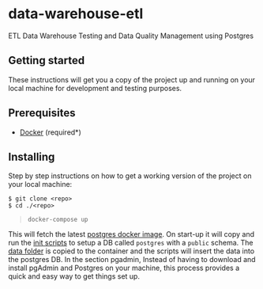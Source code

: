 # data-warehouse-etl

ETL Data Warehouse Testing and Data Quality Management using Postgres 

## Getting started

These instructions will get you a copy of the project up and running on your local machine for development and testing purposes.

## Prerequisites

- [Docker](https://www.docker.com/products/docker-desktop) (required*)

## Installing

Step by step instructions on how to get a working version of the project on your local machine:

```
$ git clone <repo>
$ cd ./<repo>
```

> `docker-compose up` 

This will fetch the latest [postgres docker image](./docker-compose.yml). On start-up it will copy and run the [init scripts](./scripts/pgsql_init/) to setup a DB called `postgres` with a `public` schema. The [data folder](./scripts/data/) is copied to the container and the scripts will insert the data into the postgres DB. 
In the section pgadmin, Instead of having to download and install pgAdmin and Postgres on your machine, this process provides a quick and easy way to get things set up. 